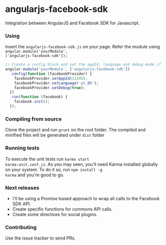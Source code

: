 angularjs-facebook-sdk
======================

Integration between AngularJS and Facebook SDK for Javascript.

### Using

Insert the <code>angularjs-facebook-sdk.js</code> on your page. 
Refer the module using <code>angular.module('yourModule', ['angularjs-facebook-sdk']);</code>

```javascript
// Create a config block and set the appId, language and debug mode if necessary:
angular.module('yourModule', ['angularjs-facebook-sdk'])
  .config(function (facebookProvider) {
    facebookProvider.setAppId(12345);
    facebookProvider.setLanguage('pt_BR');
    facebookProvider.setDebug(true);
  })
  .run(function (facebook) {
    facebook.init();
  });
```

### Compiling from source

Clone the project and run <code>grunt</code> on the root folder. The compiled and minified files will be generated under <code>dist</code> folder

### Running tests

To execute the unit tests run <code>karma start karma-unit.conf.js</code>. As you may seen, you'll need Karma installed globally on your system. To do it so, run <code>npm install -g karma</code> and you're good to go.

### Next releases

- I'll be using a Promise based approach to wrap all calls to the Facebook SDK API.
- Create specific functions for commons API calls.
- Create some directives for social plugins.

### Contributing

Use the issue tracker to send PRs.
